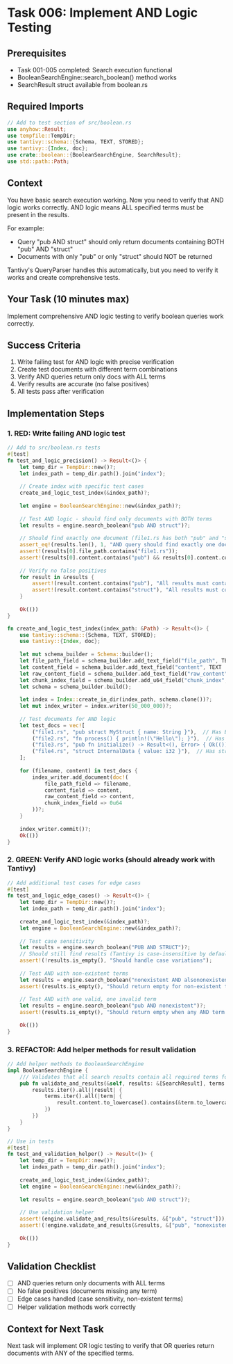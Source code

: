 # Task 006: Implement AND Logic Testing

## Prerequisites
- Task 001-005 completed: Search execution functional
- BooleanSearchEngine::search_boolean() method works
- SearchResult struct available from boolean.rs

## Required Imports
```rust
// Add to test section of src/boolean.rs
use anyhow::Result;
use tempfile::TempDir;
use tantivy::schema::{Schema, TEXT, STORED};
use tantivy::{Index, doc};
use crate::boolean::{BooleanSearchEngine, SearchResult};
use std::path::Path;
```

## Context
You have basic search execution working. Now you need to verify that AND logic works correctly. AND logic means ALL specified terms must be present in the results.

For example:
- Query "pub AND struct" should only return documents containing BOTH "pub" AND "struct"
- Documents with only "pub" or only "struct" should NOT be returned

Tantivy's QueryParser handles this automatically, but you need to verify it works and create comprehensive tests.

## Your Task (10 minutes max)
Implement comprehensive AND logic testing to verify boolean queries work correctly.

## Success Criteria
1. Write failing test for AND logic with precise verification
2. Create test documents with different term combinations
3. Verify AND queries return only docs with ALL terms
4. Verify results are accurate (no false positives)
5. All tests pass after verification

## Implementation Steps

### 1. RED: Write failing AND logic test
```rust
// Add to src/boolean.rs tests
#[test]
fn test_and_logic_precision() -> Result<()> {
    let temp_dir = TempDir::new()?;
    let index_path = temp_dir.path().join("index");
    
    // Create index with specific test cases
    create_and_logic_test_index(&index_path)?;
    
    let engine = BooleanSearchEngine::new(&index_path)?;
    
    // Test AND logic - should find only documents with BOTH terms
    let results = engine.search_boolean("pub AND struct")?;
    
    // Should find exactly one document (file1.rs has both "pub" and "struct")
    assert_eq!(results.len(), 1, "AND query should find exactly one document with both terms");
    assert!(results[0].file_path.contains("file1.rs"));
    assert!(results[0].content.contains("pub") && results[0].content.contains("struct"));
    
    // Verify no false positives
    for result in &results {
        assert!(result.content.contains("pub"), "All results must contain 'pub'");
        assert!(result.content.contains("struct"), "All results must contain 'struct'");
    }
    
    Ok(())
}

fn create_and_logic_test_index(index_path: &Path) -> Result<()> {
    use tantivy::schema::{Schema, TEXT, STORED};
    use tantivy::{Index, doc};
    
    let mut schema_builder = Schema::builder();
    let file_path_field = schema_builder.add_text_field("file_path", TEXT | STORED);
    let content_field = schema_builder.add_text_field("content", TEXT | STORED);
    let raw_content_field = schema_builder.add_text_field("raw_content", TEXT | STORED);
    let chunk_index_field = schema_builder.add_u64_field("chunk_index", STORED);
    let schema = schema_builder.build();
    
    let index = Index::create_in_dir(index_path, schema.clone())?;
    let mut index_writer = index.writer(50_000_000)?;
    
    // Test documents for AND logic
    let test_docs = vec![
        ("file1.rs", "pub struct MyStruct { name: String }"),  // Has BOTH pub AND struct
        ("file2.rs", "fn process() { println!(\"Hello\"); }"),  // Has NEITHER
        ("file3.rs", "pub fn initialize() -> Result<(), Error> { Ok(()) }"),  // Has pub but NOT struct
        ("file4.rs", "struct InternalData { value: i32 }"),  // Has struct but NOT pub
    ];
    
    for (filename, content) in test_docs {
        index_writer.add_document(doc!(
            file_path_field => filename,
            content_field => content,
            raw_content_field => content,
            chunk_index_field => 0u64
        ))?;
    }
    
    index_writer.commit()?;
    Ok(())
}
```

### 2. GREEN: Verify AND logic works (should already work with Tantivy)
```rust
// Add additional test cases for edge cases
#[test]
fn test_and_logic_edge_cases() -> Result<()> {
    let temp_dir = TempDir::new()?;
    let index_path = temp_dir.path().join("index");
    
    create_and_logic_test_index(&index_path)?;
    let engine = BooleanSearchEngine::new(&index_path)?;
    
    // Test case sensitivity 
    let results = engine.search_boolean("PUB AND STRUCT")?;
    // Should still find results (Tantivy is case-insensitive by default)
    assert!(!results.is_empty(), "Should handle case variations");
    
    // Test AND with non-existent terms
    let results = engine.search_boolean("nonexistent AND alsononexistent")?;
    assert!(results.is_empty(), "Should return empty for non-existent terms");
    
    // Test AND with one valid, one invalid term
    let results = engine.search_boolean("pub AND nonexistent")?;
    assert!(results.is_empty(), "Should return empty when any AND term is missing");
    
    Ok(())
}
```

### 3. REFACTOR: Add helper methods for result validation
```rust
// Add helper methods to BooleanSearchEngine
impl BooleanSearchEngine {
    /// Validates that all search results contain all required terms for AND queries
    pub fn validate_and_results(&self, results: &[SearchResult], terms: &[&str]) -> bool {
        results.iter().all(|result| {
            terms.iter().all(|term| {
                result.content.to_lowercase().contains(&term.to_lowercase())
            })
        })
    }
}

// Use in tests
#[test]
fn test_and_validation_helper() -> Result<()> {
    let temp_dir = TempDir::new()?;
    let index_path = temp_dir.path().join("index");
    
    create_and_logic_test_index(&index_path)?;
    let engine = BooleanSearchEngine::new(&index_path)?;
    
    let results = engine.search_boolean("pub AND struct")?;
    
    // Use validation helper
    assert!(engine.validate_and_results(&results, &["pub", "struct"]));
    assert!(!engine.validate_and_results(&results, &["pub", "nonexistent"]));
    
    Ok(())
}
```

## Validation Checklist
- [ ] AND queries return only documents with ALL terms
- [ ] No false positives (documents missing any term)
- [ ] Edge cases handled (case sensitivity, non-existent terms)
- [ ] Helper validation methods work correctly

## Context for Next Task
Next task will implement OR logic testing to verify that OR queries return documents with ANY of the specified terms.